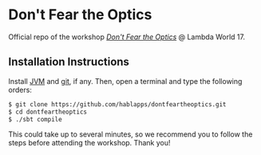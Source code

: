 # Don't Fear the Optics

Official repo of the workshop [*Don't Fear the
Optics*](http://www.lambda.world/schedule/#session-103) @ Lambda World 17.

## Installation Instructions

Install [JVM](https://java.com/en/download/) and
[git](https://git-scm.com/downloads), if any. Then, open a terminal and type the
following orders:

```bash
$ git clone https://github.com/hablapps/dontfeartheoptics.git
$ cd dontfeartheoptics
$ ./sbt compile
```

This could take up to several minutes, so we recommend you to follow the
steps before attending the workshop. Thank you!
